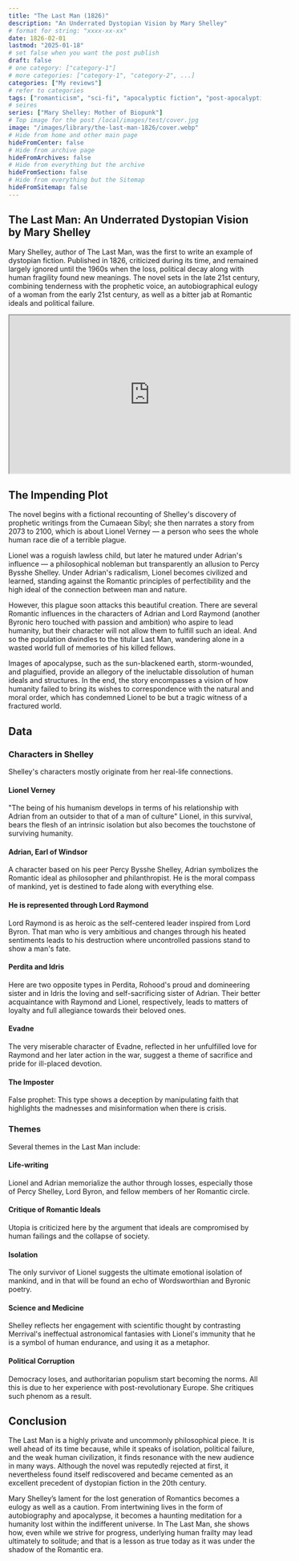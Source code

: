 ```yaml
---
title: "The Last Man (1826)"
description: "An Underrated Dystopian Vision by Mary Shelley"
# format for string: "xxxx-xx-xx"
date: 1826-02-01
lastmod: "2025-01-18"
# set false when you want the post publish
draft: false
# one category: ["category-1"]
# more categories: ["category-1", "category-2", ...]
categories: ["My reviews"]
# refer to categories
tags: ["romanticism", "sci-fi", "apocalyptic fiction", "post-apocalyptic fiction", "dying earth", "folklore", "pandemic", "mary shelley"]
# seires
series: ["Mary Shelley: Mother of Biopunk"]
# Top image for the post /local/images/test/cover.jpg
image: "/images/library/the-last-man-1826/cover.webp"
# Hide from home and other main page
hideFromCenter: false
# Hide from archive page
hideFromArchives: false
# Hide from everything but the archive
hideFromSection: false
# Hide from everything but the Sitemap
hideFromSitemap: false
---
```

## The Last Man: An Underrated Dystopian Vision by Mary Shelley

Mary Shelley, author of The Last Man, was the first to write an example of dystopian fiction. Published in 1826, criticized during its time, and remained largely ignored until the 1960s when the loss, political decay along with human fragility found new meanings. The novel sets in the late 21st century, combining tenderness with the prophetic voice, an autobiographical eulogy of a woman from the early 21st century, as well as a bitter jab at Romantic ideals and political failure.

<div class="t_center castration cover p_relative atcScreen">
	<iframe width="560" height="315" src="https://www.youtube.com/embed/7J3AqftvBrs?si=L9dabNBa2TkFcVpo" title="YouTube video player" allow="accelerometer; autoplay; clipboard-write; encrypted-media; gyroscope; picture-in-picture; web-share" referrerpolicy="strict-origin-when-cross-origin" allowfullscreen></iframe>
</div>

## The Impending Plot

The novel begins with a fictional recounting of Shelley's discovery of prophetic writings from the Cumaean Sibyl; she then narrates a story from 2073 to 2100, which is about Lionel Verney — a person who sees the whole human race die of a terrible plague.

Lionel was a roguish lawless child, but later he matured under Adrian's influence — a philosophical nobleman but transparently an allusion to Percy Bysshe Shelley. Under Adrian's radicalism, Lionel becomes civilized and learned, standing against the Romantic principles of perfectibility and the high ideal of the connection between man and nature.

However, this plague soon attacks this beautiful creation. There are several Romantic influences in the characters of Adrian and Lord Raymond (another Byronic hero touched with passion and ambition) who aspire to lead humanity, but their character will not allow them to fulfill such an ideal. And so the population dwindles to the titular Last Man, wandering alone in a wasted world full of memories of his killed fellows.

Images of apocalypse, such as the sun-blackened earth, storm-wounded, and plaguified, provide an allegory of the ineluctable dissolution of human ideals and structures. In the end, the story encompasses a vision of how humanity failed to bring its wishes to correspondence with the natural and moral order, which has condemned Lionel to be but a tragic witness of a fractured world.

## Data

### Characters in Shelley

Shelley's characters mostly originate from her real-life connections.

#### Lionel Verney

"The being of his humanism develops in terms of his relationship with Adrian from an outsider to that of a man of culture" Lionel, in this survival, bears the flesh of an intrinsic isolation but also becomes the touchstone of surviving humanity.

#### Adrian, Earl of Windsor

A character based on his peer Percy Bysshe Shelley, Adrian symbolizes the Romantic ideal as philosopher and philanthropist. He is the moral compass of mankind, yet is destined to fade along with everything else.

#### He is represented through Lord Raymond

Lord Raymond is as heroic as the self-centered leader inspired from Lord Byron. That man who is very ambitious and changes through his heated sentiments leads to his destruction where uncontrolled passions stand to show a man's fate.

#### Perdita and Idris

Here are two opposite types in Perdita, Rohood's proud and domineering sister and in Idris the loving and self-sacrificing sister of Adrian. Their better acquaintance with Raymond and Lionel, respectively, leads to matters of loyalty and full allegiance towards their beloved ones.

#### Evadne

The very miserable character of Evadne, reflected in her unfulfilled love for Raymond and her later action in the war, suggest a theme of sacrifice and pride for ill-placed devotion.

#### The Imposter

False prophet: This type shows a deception by manipulating faith that highlights the madnesses and misinformation when there is crisis.

### Themes

Several themes in the Last Man include:

#### Life-writing

Lionel and Adrian memorialize the author through losses, especially those of Percy Shelley, Lord Byron, and fellow members of her Romantic circle.

#### Critique of Romantic Ideals

Utopia is criticized here by the argument that ideals are compromised by human failings and the collapse of society.

#### Isolation

The only survivor of Lionel suggests the ultimate emotional isolation of mankind, and in that will be found an echo of Wordsworthian and Byronic poetry.

#### Science and Medicine

Shelley reflects her engagement with scientific thought by contrasting Merrival's ineffectual astronomical fantasies with Lionel's immunity that he is a symbol of human endurance, and using it as a metaphor.

#### Political Corruption

Democracy loses, and authoritarian populism start becoming the norms. All this is due to her experience with post-revolutionary Europe. She critiques such phenom as a result.

## Conclusion

The Last Man is a highly private and uncommonly philosophical piece. It is well ahead of its time because, while it speaks of isolation, political failure, and the weak human civilization, it finds resonance with the new audience in many ways. Although the novel was reputedly rejected at first, it nevertheless found itself rediscovered and became cemented as an excellent precedent of dystopian fiction in the 20th century.

Mary Shelley’s lament for the lost generation of Romantics becomes a eulogy as well as a caution. From intertwining lives in the form of autobiography and apocalypse, it becomes a haunting meditation for a humanity lost within the indifferent universe. In The Last Man, she shows how, even while we strive for progress, underlying human frailty may lead ultimately to solitude; and that is a lesson as true today as it was under the shadow of the Romantic era.